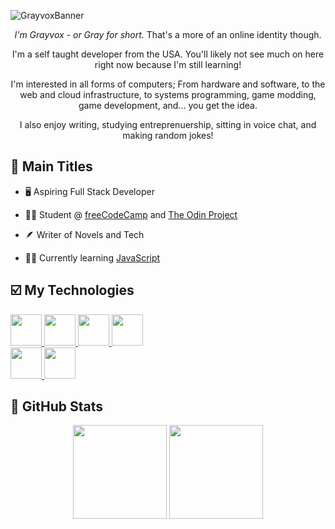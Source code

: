 ![GrayvoxBanner](https://github.com/Grayvox/Grayvox/assets/144566632/12444032-824b-4fe6-b16a-f04a1776e7dd)

<div id="bio">
  <p align="center"><em>I'm Grayvox - or Gray for short.</em> That's a more of an online identity though.</p>
  <p align="center">I'm a self taught developer from the USA. You'll likely not see much on here right now because I'm still learning!</p>
  <p align="center">I'm interested in all forms of computers; From hardware and software, to the web and cloud infrastructure, to systems programming, game modding, game development, and... you get the idea.</p>
  <p align="center">I also enjoy writing, studying entreprenuership, sitting in voice chat, and making random jokes!</p>
</div>

## 📌 Main Titles

- 🖥️ Aspiring Full Stack Developer

- 👨‍🎓 Student @ [freeCodeCamp](https://www.freecodecamp.org/) and [The Odin Project](https://www.theodinproject.com)

- 🪶 Writer of Novels and Tech

- 🐱‍💻 Currently learning [JavaScript](https://javascript.info/)

## ☑️ My Technologies

<div id="my-technologies">
  <div id="languages">
    <a href="https://en.wikipedia.org/wiki/HTML" target="_blank">
      <img height="50" width="auto" src="https://cdn.jsdelivr.net/gh/devicons/devicon/icons/html5/html5-plain.svg" />
    </a>
    <a href="https://en.wikipedia.org/wiki/CSS" target="_blank">
      <img height="50" width="auto" src="https://cdn.jsdelivr.net/gh/devicons/devicon/icons/css3/css3-plain.svg" />
    </a>
    <a href="https://javascript.info/" target="_blank">
      <img height="50" width="auto" src="https://cdn.jsdelivr.net/gh/devicons/devicon/icons/javascript/javascript-original.svg" />
    </a>
    <a href="https://www.java.com/en/" target="_blank">
      <img height="50" width="auto" src="https://cdn.jsdelivr.net/gh/devicons/devicon/icons/java/java-original.svg" />
    </a>
  </div>

  <div class="front-end-frameworks">
    
  </div>
  
  <div class="back-end-frameworks">
    <a href="https://www.discord.dev" target="_blank">
      <img height="50" width="auto" src="https://cdn.jsdelivr.net/gh/devicons/devicon/icons/discordjs/discordjs-plain.svg" />
    </a>  
    <a href="https://www.nodejs.org" target="_blank">
      <img height="50" width="auto" src="https://cdn.jsdelivr.net/gh/devicons/devicon/icons/nodejs/nodejs-original.svg" />
    </a>
  </div>
</div>

## 🎲 GitHub Stats

<div align="center">
  <img height="150" width="auto" src="https://github-readme-stats.vercel.app/api?username=Grayvox&theme=algolia&show_icons=true&hide_border=true&count_private=true">
  <img height="150" width="auto" src="https://github-readme-stats.vercel.app/api/top-langs/?username=Grayvox&theme=algolia&show_icons=true&hide_border=true&layout=compact">
</div>

